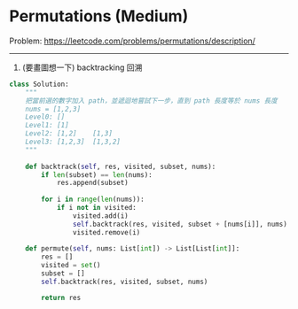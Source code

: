 Permutations (Medium)
===

Problem: https://leetcode.com/problems/permutations/description/

---

1. (要畫圖想一下) backtracking 回溯
```python
class Solution:
    """
    把當前選的數字加入 path，並遞迴地嘗試下一步，直到 path 長度等於 nums 長度
    nums = [1,2,3]
    Level0: []
    Level1: [1]                 
    Level2: [1,2]    [1,3]      
    Level3: [1,2,3]  [1,3,2]  
    """
    
    def backtrack(self, res, visited, subset, nums):
        if len(subset) == len(nums):
            res.append(subset)
        
        for i in range(len(nums)):
            if i not in visited:
                visited.add(i)
                self.backtrack(res, visited, subset + [nums[i]], nums)  # 會先進入遞迴，再跳出，再進入遞迴裡面的 for 迴圈結束那次遞迴
                visited.remove(i)
    
    def permute(self, nums: List[int]) -> List[List[int]]:
        res = []
        visited = set()
        subset = []
        self.backtrack(res, visited, subset, nums)

        return res 
```        
